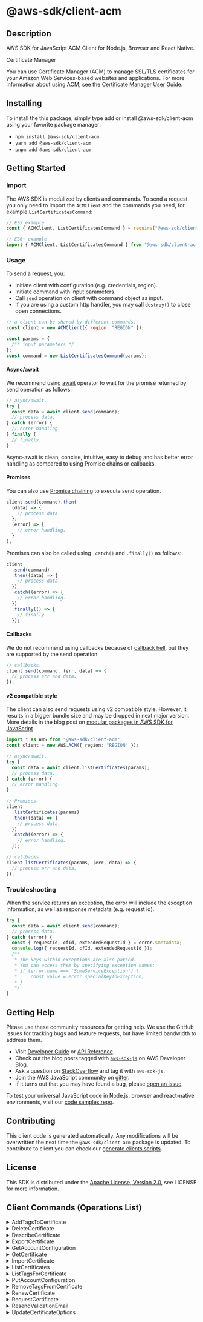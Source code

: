 <!-- generated file, do not edit directly -->

# @aws-sdk/client-acm

## Description

AWS SDK for JavaScript ACM Client for Node.js, Browser and React Native.

<fullname>Certificate Manager</fullname>

<p>You can use Certificate Manager (ACM) to manage SSL/TLS certificates for your Amazon Web Services-based websites
and applications. For more information about using ACM, see the <a href="https://docs.aws.amazon.com/acm/latest/userguide/">Certificate Manager User Guide</a>.</p>

## Installing

To install the this package, simply type add or install @aws-sdk/client-acm
using your favorite package manager:

- `npm install @aws-sdk/client-acm`
- `yarn add @aws-sdk/client-acm`
- `pnpm add @aws-sdk/client-acm`

## Getting Started

### Import

The AWS SDK is modulized by clients and commands.
To send a request, you only need to import the `ACMClient` and
the commands you need, for example `ListCertificatesCommand`:

```js
// ES5 example
const { ACMClient, ListCertificatesCommand } = require("@aws-sdk/client-acm");
```

```ts
// ES6+ example
import { ACMClient, ListCertificatesCommand } from "@aws-sdk/client-acm";
```

### Usage

To send a request, you:

- Initiate client with configuration (e.g. credentials, region).
- Initiate command with input parameters.
- Call `send` operation on client with command object as input.
- If you are using a custom http handler, you may call `destroy()` to close open connections.

```js
// a client can be shared by different commands.
const client = new ACMClient({ region: "REGION" });

const params = {
  /** input parameters */
};
const command = new ListCertificatesCommand(params);
```

#### Async/await

We recommend using [await](https://developer.mozilla.org/en-US/docs/Web/JavaScript/Reference/Operators/await)
operator to wait for the promise returned by send operation as follows:

```js
// async/await.
try {
  const data = await client.send(command);
  // process data.
} catch (error) {
  // error handling.
} finally {
  // finally.
}
```

Async-await is clean, concise, intuitive, easy to debug and has better error handling
as compared to using Promise chains or callbacks.

#### Promises

You can also use [Promise chaining](https://developer.mozilla.org/en-US/docs/Web/JavaScript/Guide/Using_promises#chaining)
to execute send operation.

```js
client.send(command).then(
  (data) => {
    // process data.
  },
  (error) => {
    // error handling.
  }
);
```

Promises can also be called using `.catch()` and `.finally()` as follows:

```js
client
  .send(command)
  .then((data) => {
    // process data.
  })
  .catch((error) => {
    // error handling.
  })
  .finally(() => {
    // finally.
  });
```

#### Callbacks

We do not recommend using callbacks because of [callback hell](http://callbackhell.com/),
but they are supported by the send operation.

```js
// callbacks.
client.send(command, (err, data) => {
  // process err and data.
});
```

#### v2 compatible style

The client can also send requests using v2 compatible style.
However, it results in a bigger bundle size and may be dropped in next major version. More details in the blog post
on [modular packages in AWS SDK for JavaScript](https://aws.amazon.com/blogs/developer/modular-packages-in-aws-sdk-for-javascript/)

```ts
import * as AWS from "@aws-sdk/client-acm";
const client = new AWS.ACM({ region: "REGION" });

// async/await.
try {
  const data = await client.listCertificates(params);
  // process data.
} catch (error) {
  // error handling.
}

// Promises.
client
  .listCertificates(params)
  .then((data) => {
    // process data.
  })
  .catch((error) => {
    // error handling.
  });

// callbacks.
client.listCertificates(params, (err, data) => {
  // process err and data.
});
```

### Troubleshooting

When the service returns an exception, the error will include the exception information,
as well as response metadata (e.g. request id).

```js
try {
  const data = await client.send(command);
  // process data.
} catch (error) {
  const { requestId, cfId, extendedRequestId } = error.$metadata;
  console.log({ requestId, cfId, extendedRequestId });
  /**
   * The keys within exceptions are also parsed.
   * You can access them by specifying exception names:
   * if (error.name === 'SomeServiceException') {
   *     const value = error.specialKeyInException;
   * }
   */
}
```

## Getting Help

Please use these community resources for getting help.
We use the GitHub issues for tracking bugs and feature requests, but have limited bandwidth to address them.

- Visit [Developer Guide](https://docs.aws.amazon.com/sdk-for-javascript/v3/developer-guide/welcome.html)
  or [API Reference](https://docs.aws.amazon.com/AWSJavaScriptSDK/v3/latest/index.html).
- Check out the blog posts tagged with [`aws-sdk-js`](https://aws.amazon.com/blogs/developer/tag/aws-sdk-js/)
  on AWS Developer Blog.
- Ask a question on [StackOverflow](https://stackoverflow.com/questions/tagged/aws-sdk-js) and tag it with `aws-sdk-js`.
- Join the AWS JavaScript community on [gitter](https://gitter.im/aws/aws-sdk-js-v3).
- If it turns out that you may have found a bug, please [open an issue](https://github.com/aws/aws-sdk-js-v3/issues/new/choose).

To test your universal JavaScript code in Node.js, browser and react-native environments,
visit our [code samples repo](https://github.com/aws-samples/aws-sdk-js-tests).

## Contributing

This client code is generated automatically. Any modifications will be overwritten the next time the `@aws-sdk/client-acm` package is updated.
To contribute to client you can check our [generate clients scripts](https://github.com/aws/aws-sdk-js-v3/tree/main/scripts/generate-clients).

## License

This SDK is distributed under the
[Apache License, Version 2.0](http://www.apache.org/licenses/LICENSE-2.0),
see LICENSE for more information.

## Client Commands (Operations List)

<details>
<summary>
AddTagsToCertificate
</summary>

[Command API Reference](https://docs.aws.amazon.com/AWSJavaScriptSDK/v3/latest/clients/client-acm/classes/addtagstocertificatecommand.html) / [Input](https://docs.aws.amazon.com/AWSJavaScriptSDK/v3/latest/clients/client-acm/interfaces/addtagstocertificatecommandinput.html) / [Output](https://docs.aws.amazon.com/AWSJavaScriptSDK/v3/latest/clients/client-acm/interfaces/addtagstocertificatecommandoutput.html)

</details>
<details>
<summary>
DeleteCertificate
</summary>

[Command API Reference](https://docs.aws.amazon.com/AWSJavaScriptSDK/v3/latest/clients/client-acm/classes/deletecertificatecommand.html) / [Input](https://docs.aws.amazon.com/AWSJavaScriptSDK/v3/latest/clients/client-acm/interfaces/deletecertificatecommandinput.html) / [Output](https://docs.aws.amazon.com/AWSJavaScriptSDK/v3/latest/clients/client-acm/interfaces/deletecertificatecommandoutput.html)

</details>
<details>
<summary>
DescribeCertificate
</summary>

[Command API Reference](https://docs.aws.amazon.com/AWSJavaScriptSDK/v3/latest/clients/client-acm/classes/describecertificatecommand.html) / [Input](https://docs.aws.amazon.com/AWSJavaScriptSDK/v3/latest/clients/client-acm/interfaces/describecertificatecommandinput.html) / [Output](https://docs.aws.amazon.com/AWSJavaScriptSDK/v3/latest/clients/client-acm/interfaces/describecertificatecommandoutput.html)

</details>
<details>
<summary>
ExportCertificate
</summary>

[Command API Reference](https://docs.aws.amazon.com/AWSJavaScriptSDK/v3/latest/clients/client-acm/classes/exportcertificatecommand.html) / [Input](https://docs.aws.amazon.com/AWSJavaScriptSDK/v3/latest/clients/client-acm/interfaces/exportcertificatecommandinput.html) / [Output](https://docs.aws.amazon.com/AWSJavaScriptSDK/v3/latest/clients/client-acm/interfaces/exportcertificatecommandoutput.html)

</details>
<details>
<summary>
GetAccountConfiguration
</summary>

[Command API Reference](https://docs.aws.amazon.com/AWSJavaScriptSDK/v3/latest/clients/client-acm/classes/getaccountconfigurationcommand.html) / [Input](https://docs.aws.amazon.com/AWSJavaScriptSDK/v3/latest/clients/client-acm/interfaces/getaccountconfigurationcommandinput.html) / [Output](https://docs.aws.amazon.com/AWSJavaScriptSDK/v3/latest/clients/client-acm/interfaces/getaccountconfigurationcommandoutput.html)

</details>
<details>
<summary>
GetCertificate
</summary>

[Command API Reference](https://docs.aws.amazon.com/AWSJavaScriptSDK/v3/latest/clients/client-acm/classes/getcertificatecommand.html) / [Input](https://docs.aws.amazon.com/AWSJavaScriptSDK/v3/latest/clients/client-acm/interfaces/getcertificatecommandinput.html) / [Output](https://docs.aws.amazon.com/AWSJavaScriptSDK/v3/latest/clients/client-acm/interfaces/getcertificatecommandoutput.html)

</details>
<details>
<summary>
ImportCertificate
</summary>

[Command API Reference](https://docs.aws.amazon.com/AWSJavaScriptSDK/v3/latest/clients/client-acm/classes/importcertificatecommand.html) / [Input](https://docs.aws.amazon.com/AWSJavaScriptSDK/v3/latest/clients/client-acm/interfaces/importcertificatecommandinput.html) / [Output](https://docs.aws.amazon.com/AWSJavaScriptSDK/v3/latest/clients/client-acm/interfaces/importcertificatecommandoutput.html)

</details>
<details>
<summary>
ListCertificates
</summary>

[Command API Reference](https://docs.aws.amazon.com/AWSJavaScriptSDK/v3/latest/clients/client-acm/classes/listcertificatescommand.html) / [Input](https://docs.aws.amazon.com/AWSJavaScriptSDK/v3/latest/clients/client-acm/interfaces/listcertificatescommandinput.html) / [Output](https://docs.aws.amazon.com/AWSJavaScriptSDK/v3/latest/clients/client-acm/interfaces/listcertificatescommandoutput.html)

</details>
<details>
<summary>
ListTagsForCertificate
</summary>

[Command API Reference](https://docs.aws.amazon.com/AWSJavaScriptSDK/v3/latest/clients/client-acm/classes/listtagsforcertificatecommand.html) / [Input](https://docs.aws.amazon.com/AWSJavaScriptSDK/v3/latest/clients/client-acm/interfaces/listtagsforcertificatecommandinput.html) / [Output](https://docs.aws.amazon.com/AWSJavaScriptSDK/v3/latest/clients/client-acm/interfaces/listtagsforcertificatecommandoutput.html)

</details>
<details>
<summary>
PutAccountConfiguration
</summary>

[Command API Reference](https://docs.aws.amazon.com/AWSJavaScriptSDK/v3/latest/clients/client-acm/classes/putaccountconfigurationcommand.html) / [Input](https://docs.aws.amazon.com/AWSJavaScriptSDK/v3/latest/clients/client-acm/interfaces/putaccountconfigurationcommandinput.html) / [Output](https://docs.aws.amazon.com/AWSJavaScriptSDK/v3/latest/clients/client-acm/interfaces/putaccountconfigurationcommandoutput.html)

</details>
<details>
<summary>
RemoveTagsFromCertificate
</summary>

[Command API Reference](https://docs.aws.amazon.com/AWSJavaScriptSDK/v3/latest/clients/client-acm/classes/removetagsfromcertificatecommand.html) / [Input](https://docs.aws.amazon.com/AWSJavaScriptSDK/v3/latest/clients/client-acm/interfaces/removetagsfromcertificatecommandinput.html) / [Output](https://docs.aws.amazon.com/AWSJavaScriptSDK/v3/latest/clients/client-acm/interfaces/removetagsfromcertificatecommandoutput.html)

</details>
<details>
<summary>
RenewCertificate
</summary>

[Command API Reference](https://docs.aws.amazon.com/AWSJavaScriptSDK/v3/latest/clients/client-acm/classes/renewcertificatecommand.html) / [Input](https://docs.aws.amazon.com/AWSJavaScriptSDK/v3/latest/clients/client-acm/interfaces/renewcertificatecommandinput.html) / [Output](https://docs.aws.amazon.com/AWSJavaScriptSDK/v3/latest/clients/client-acm/interfaces/renewcertificatecommandoutput.html)

</details>
<details>
<summary>
RequestCertificate
</summary>

[Command API Reference](https://docs.aws.amazon.com/AWSJavaScriptSDK/v3/latest/clients/client-acm/classes/requestcertificatecommand.html) / [Input](https://docs.aws.amazon.com/AWSJavaScriptSDK/v3/latest/clients/client-acm/interfaces/requestcertificatecommandinput.html) / [Output](https://docs.aws.amazon.com/AWSJavaScriptSDK/v3/latest/clients/client-acm/interfaces/requestcertificatecommandoutput.html)

</details>
<details>
<summary>
ResendValidationEmail
</summary>

[Command API Reference](https://docs.aws.amazon.com/AWSJavaScriptSDK/v3/latest/clients/client-acm/classes/resendvalidationemailcommand.html) / [Input](https://docs.aws.amazon.com/AWSJavaScriptSDK/v3/latest/clients/client-acm/interfaces/resendvalidationemailcommandinput.html) / [Output](https://docs.aws.amazon.com/AWSJavaScriptSDK/v3/latest/clients/client-acm/interfaces/resendvalidationemailcommandoutput.html)

</details>
<details>
<summary>
UpdateCertificateOptions
</summary>

[Command API Reference](https://docs.aws.amazon.com/AWSJavaScriptSDK/v3/latest/clients/client-acm/classes/updatecertificateoptionscommand.html) / [Input](https://docs.aws.amazon.com/AWSJavaScriptSDK/v3/latest/clients/client-acm/interfaces/updatecertificateoptionscommandinput.html) / [Output](https://docs.aws.amazon.com/AWSJavaScriptSDK/v3/latest/clients/client-acm/interfaces/updatecertificateoptionscommandoutput.html)

</details>
